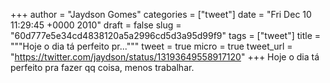 
+++
author = "Jaydson Gomes"
categories = ["tweet"]
date = "Fri Dec 10 11:29:45 +0000 2010"
draft = false
slug = "60d777e5e34cd4838120a5a2996cd5d3a95d99f9"
tags = ["tweet"]
title = """Hoje o dia tá perfeito pr..."""
tweet = true
micro = true
tweet_url = "https://twitter.com/jaydson/status/13193649558917120"
+++
Hoje o dia tá perfeito pra fazer qq coisa, menos trabalhar.

